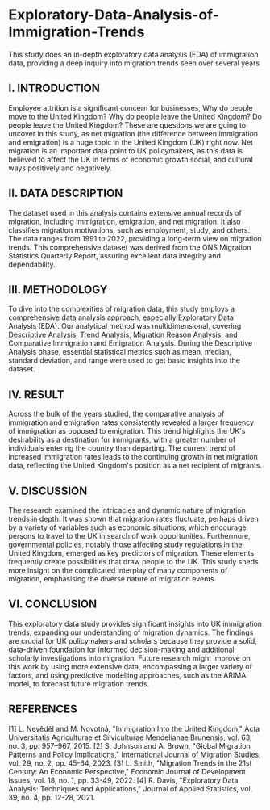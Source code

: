 # Exploratory-Data-Analysis-of-Immigration-Trends
This study does an in-depth exploratory data analysis (EDA) of immigration data, providing a deep inquiry into migration trends seen over several years

I.	INTRODUCTION 
---
Employee attrition is a significant concern for businesses, Why do people move to the United Kingdom? Why do people leave the United Kingdom? Do people leave the United Kingdom? These are questions we are going to uncover in this study, as net migration (the difference between immigration and emigration) is a huge topic in the United Kingdom (UK) right now. Net migration is an important data point to UK policymakers, as this data is believed to affect the UK in terms of economic growth social, and cultural ways positively and negatively.

II.	DATA DESCRIPTION
----
The dataset used in this analysis contains extensive annual records of migration, including immigration, emigration, and net migration. It also classifies migration motivations, such as employment, study, and others. The data ranges from 1991 to 2022, providing a long-term view on migration trends. This comprehensive dataset was derived from the ONS Migration Statistics Quarterly Report, assuring excellent data integrity and dependability.

III.	METHODOLOGY
---
To dive into the complexities of migration data, this study employs a comprehensive data analysis approach, especially Exploratory Data Analysis (EDA). Our analytical method was multidimensional, covering Descriptive Analysis, Trend Analysis, Migration Reason Analysis, and Comparative Immigration and Emigration Analysis.
During the Descriptive Analysis phase, essential statistical metrics such as mean, median, standard deviation, and range were used to get basic insights into the dataset.

IV.	RESULT
---
Across the bulk of the years studied, the comparative analysis of immigration and emigration rates consistently revealed a larger frequency of immigration as opposed to emigration.
This trend highlights the UK's desirability as a destination for immigrants, with a greater number of individuals entering the country than departing. The current trend of increased immigration rates leads to the continuing growth in net migration data, reflecting the United Kingdom's position as a net recipient of migrants.

V.	DISCUSSION
---
The research examined the intricacies and dynamic nature of migration trends in depth. It was shown that migration rates fluctuate, perhaps driven by a variety of variables such as economic situations, which encourage persons to travel to the UK in search of work opportunities. Furthermore, governmental policies, notably those affecting study regulations in the United Kingdom, emerged as key predictors of migration. These elements frequently create possibilities that draw people to the UK. This study sheds more insight on the complicated interplay of many components of migration, emphasising the diverse nature of migration events.

VI.	CONCLUSION
---
This exploratory data study provides significant insights into UK immigration trends, expanding our understanding of migration dynamics. The findings are crucial for UK policymakers and scholars because they provide a solid, data-driven foundation for informed decision-making and additional scholarly investigations into migration. Future research might improve on this work by using more extensive data, encompassing a larger variety of factors, and using predictive modelling approaches, such as the ARIMA model, to forecast future migration trends.



REFERENCES
---
[1]	L. Nevěděl and M. Novotná, "Immigration Into the United Kingdom," Acta Universitatis Agriculturae et Silviculturae Mendelianae Brunensis, vol. 63, no. 3, pp. 957–967, 2015.
[2]	S. Johnson and A. Brown, "Global Migration Patterns and Policy Implications," International Journal of Migration Studies, vol. 29, no. 2, pp. 45-64, 2023.
[3]	L. Smith, "Migration Trends in the 21st Century: An Economic Perspective," Economic Journal of Development Issues, vol. 18, no. 1, pp. 33-49, 2022.
[4]	R. Davis, "Exploratory Data Analysis: Techniques and Applications," Journal of Applied Statistics, vol. 39, no. 4, pp. 12-28, 2021.

